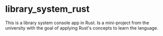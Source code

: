 # library_system_rust
This is a library system console app in Rust. Is a mini-project from the university with the goal of applying Rust's concepts 
to learn the language.
